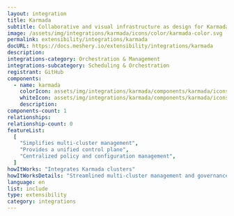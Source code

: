 ```yaml
---
layout: integration
title: Karmada
subtitle: Collaborative and visual infrastructure as design for Karmada
image: /assets/img/integrations/karmada/icons/color/karmada-color.svg
permalink: extensibility/integrations/karmada
docURL: https://docs.meshery.io/extensibility/integrations/karmada
description:
integrations-category: Orchestration & Management
integrations-subcategory: Scheduling & Orchestration
registrant: GitHub
components:
  - name: karmada
    colorIcon: assets/img/integrations/karmada/components/karmada/icons/color/karmada-color.svg
    whiteIcon: assets/img/integrations/karmada/components/karmada/icons/white/karmada-white.svg
    description:
components-count: 1
relationships:
relationship-count: 0
featureList:
  [
    "Simplifies multi-cluster management",
    "Provides a unified control plane",
    "Centralized policy and configuration management",
  ]
howItWorks: "Integrates Karmada clusters"
howItWorksDetails: "Streamlined multi-cluster management and governance"
language: en
list: include
type: extensibility
category: integrations
---
```

